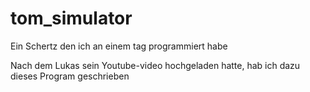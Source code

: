 # tom_simulator
Ein Schertz den ich an einem tag programmiert habe

Nach dem Lukas sein Youtube-video hochgeladen hatte, hab ich dazu dieses Program geschrieben
